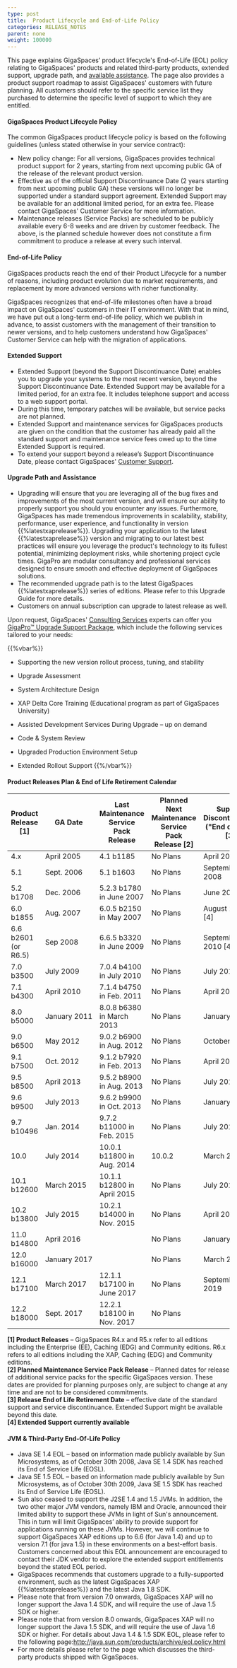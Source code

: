 ```yaml
---
type: post
title:  Product Lifecycle and End-of-Life Policy
categories: RELEASE_NOTES
parent: none
weight: 100000
---
```


This page explains GigaSpaces’ product lifecycle's End-of-Life (EOL) policy relating to GigaSpaces' products and related third-party products, extended support, upgrade path, and [available assistance](http://www.gigaspaces.com/services-offering-overview). The page also provides a product support roadmap to assist GigaSpaces' customers with future planning. All customers should refer to the specific service list they purchased to determine the specific level of support to which they are entitled. 

#### GigaSpaces Product Lifecycle Policy

The common GigaSpaces  product lifecycle policy is based on the following guidelines (unless stated otherwise in your service contract):

- New policy change: For all versions, GigaSpaces provides technical product support for 2 years, starting from next upcoming public GA of the release of the relevant product version.
- Effective as of the official Support Discontinuance Date (2 years starting from next upcoming public GA) these versions will no longer be supported under a standard support agreement. Extended Support may be available for an additional limited period, for an extra fee. Please contact GigaSpaces' Customer Service for more information.
- Maintenance releases (Service Packs) are scheduled to be publicly available every 6-8 weeks and are driven by customer feedback. The above, is the planned schedule however does not constitute a firm commitment to produce a release at every such interval.
 
 
####  End-of-Life Policy
 
GigaSpaces products reach the end of their Product Lifecycle for a number of reasons, including product evolution due to market requirements, and replacement by more advanced versions with richer functionality.


GigaSpaces recognizes that end-of-life milestones often have a broad impact on GigaSpaces' customers in their IT environment. With that in mind, we have put out a long-term end-of-life policy, which we publish in advance, to assist customers with the management of their transition to newer versions, and to help customers understand how GigaSpaces' Customer Service can help with the migration of applications.
 

#### Extended Support 
 
- Extended Support (beyond the Support Discontinuance Date) enables you to upgrade your systems to the most recent version, beyond the Support Discontinuance Date. Extended Support may be available for a limited period, for an extra fee. It includes telephone support and access to a web support portal.
- During this time, temporary patches will be available, but service packs are not planned.
- Extended Support and maintenance services for GigaSpaces products are given on the condition that the customer has already paid all the standard support and maintenance service fees owed up to the time Extended Support is required.
- To extend your support beyond a release’s Support Discontinuance Date, please contact GigaSpaces' [Customer Support](mailto:support@gigaspaces.com).



#### Upgrade Path and Assistance

- Upgrading will ensure that you are leveraging all of the bug fixes and improvements of the most current version, and will ensure our ability to properly support you should you encounter any issues. Furthermore, GigaSpaces has made tremendous improvements in scalability, stability, performance, user experience, and functionality in version {{%latestxaprelease%}}. Upgrading your application to the latest {{%latestxaprelease%}} version and migrating to our latest best practices will ensure you leverage the product's technology to its fullest potential, minimizing deployment risks, while shortening project cycle times. GigaPro are modular consultancy and professional services designed to ensure smooth and effective deployment of GigaSpaces solutions.
- The recommended upgrade path is to the latest GigaSpaces {{%latestxaprelease%}} series of editions. Please refer to this Upgrade Guide for more details.
- Customers on annual subscription can upgrade to latest release as well.


Upon request, GigaSpaces' [Consulting Services](mailto:ps@gigaspaces.com) experts can offer you [GigaPro™ Upgrade Support Package](http://www.gigaspaces.com/services-offering-overview), which include the following services tailored to your needs:

{{%vbar%}}
- Supporting the new version rollout process, tuning, and stability

- Upgrade Assessment

- System Architecture Design

- XAP Delta Core Training (Educational program as part of GigaSpaces University)

- Assisted Development Services During Upgrade – up on demand

- Code & System Review

- Upgraded Production Environment Setup

- Extended Rollout Support
{{%/vbar%}}



#### Product Releases Plan & End of Life Retirement Calendar


|Product Release [1] |	GA Date | Last Maintenance Service Pack Release|Planned Next Maintenance Service Pack Release [2]|Support Discontinuance ("End of Life") [3]|
|--------------------|----------|--------------------------------------|-------------------------------------------------|------------------------------------------|
|4.x	         |April 2005    |4.1 b1185                             |No Plans|	April 2008 |
|5.1	         |Sept. 2006	|5.1 b1603	                           |No Plans|	September 2008 |
|5.2 b1708	     |Dec. 2006     |5.2.3 b1780 in June 2007	           |No Plans|June 2009 |
|6.0 b1855	     |Aug. 2007	    |6.0.5 b2150 in May 2007               |No Plans|August 2009 [4]|
|6.6 b2601 (or R6.5) |Sep 2008	|6.6.5 b3320 in June 2009	           |No Plans|September 2010 [4]|
|7.0 b3500	     |July 2009	    |7.0.4 b4100 in July 2010	           |No Plans|July 2011[4] ||
|7.1 b4300	     |April 2010	|7.1.4 b4750 in Feb. 2011	       |No Plans|April 2012 [4]|
|8.0 b5000	     |January 2011	|8.0.8 b6380 in March 2013	           |No Plans|January 2013|
|9.0 b6500	     |May 2012 	    |9.0.2 b6900 in Aug. 2012	           |No Plans|October 2014|
|9.1 b7500	     |Oct. 2012 	|9.1.2 b7920 in Feb. 2013	           |No Plans|April 2015|
|9.5 b8500	     |April 2013	|9.5.2 b8900 in Aug. 2013	           |No Plans|July 2015|
|9.6 b9500	     |July 2013	    |9.6.2 b9900 in Oct. 2013	           |No Plans|January 2016|
|9.7 b10496      |Jan. 2014	    |9.7.2 b11000 in Feb. 2015	           |No Plans|July 2016|
|10.0 	         |July 2014     |10.0.1 b11800 in Aug. 2014             |10.0.2	|March 2017 |
|10.1 b12600     |March 2015	|10.1.1 b12800 in April 2015	       |No Plans|July 2017	 |
|10.2 b13800     |July 2015	    |10.2.1 b14000 in Nov. 2015	       |No Plans|April 2018 |	 
|11.0 b14800     |April 2016	| 	                                   |No Plans|January 2019 |     
|12.0 b16000     |<nobr>January 2017<nobr> |                           |No Plans|March 2019  |            
|12.1 b17100     |March 2017	|12.1.1 b17100 in June 2017           |No Plans| September 2019 |
|12.2 b18000     |Sept. 2017	|12.2.1 b18100 in Nov. 2017                                    |No Plans|  |
                         
        
**[1] Product Releases** – GigaSpaces R4.x and R5.x refer to all editions including the Enterprise (EE), Caching (EDG) and Community editions. R6.x refers to all editions including the XAP, Caching (EDG) and Community editions.<br>
**[2] Planned Maintenance Service Pack Release** – Planned dates for release of additional service packs for the specific GigaSpaces version. These dates are provided for planning purposes only, are subject to change at any time and are not to be considered commitments.<br>
**[3] Release End of Life Retirement Date** – effective date of the standard support and service discontinuance. Extended Support might be available beyond this date. <br>
**[4] Extended Support currently available**

####  JVM & Third-Party End-Of-Life Policy
 
- Java SE 1.4 EOL – based on information made publicly available by Sun Microsystems, as of October 30th 2008, Java SE 1.4 SDK has reached its End of Service Life (EOSL).
- Java SE 1.5 EOL – based on information made publicly available by Sun Microsystems, as of October 30th 2009, Java SE 1.5 SDK has reached its End of Service Life (EOSL).
- Sun also ceased to support the J2SE 1.4 and 1.5 JVMs. In addition, the two other major JVM vendors, namely IBM and Oracle, announced their limited ability to support these JVMs in light of Sun's announcement. This in turn will limit GigaSpaces’ ability to provide support for applications running on these JVMs. However, we will continue to support GigaSpaces XAP editions up to 6.6 (for Java 1.4) and up to version 7.1 (for java 1.5) in these environments on a best-effort basis. Customers concerned about this EOL announcement are encouraged to contact their JDK vendor to explore the extended support entitlements beyond the stated EOL period.
- GigaSpaces recommends that customers upgrade to a fully-supported environment, such as the latest GigaSpaces XAP {{%latestxaprelease%}} and the latest Java 1.8 SDK.
- Please note that from version 7.0 onwards, GigaSpaces XAP will no longer support the Java 1.4 SDK, and will require the use of Java 1.5 SDK or higher.
- Please note that from version 8.0 onwards, GigaSpaces XAP will no longer support the Java 1.5 SDK, and will require the use of Java 1.6 SDK or higher. For details about Java 1.4 & 1.5 SDK EOL, please refer to the following page:http://java.sun.com/products/archive/eol.policy.html
- For more details please refer to the page which discusses the third-party products shipped with GigaSpaces.
